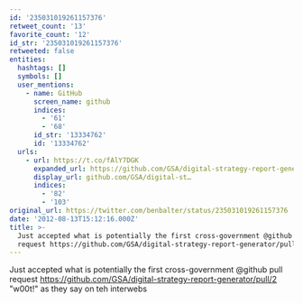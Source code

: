 ```yaml
---
id: '235031019261157376'
retweet_count: '13'
favorite_count: '12'
id_str: '235031019261157376'
retweeted: false
entities:
  hashtags: []
  symbols: []
  user_mentions:
    - name: GitHub
      screen_name: github
      indices:
        - '61'
        - '68'
      id_str: '13334762'
      id: '13334762'
  urls:
    - url: https://t.co/fAlY7DGK
      expanded_url: https://github.com/GSA/digital-strategy-report-generator/pull/2
      display_url: github.com/GSA/digital-st…
      indices:
        - '82'
        - '103'
original_url: https://twitter.com/benbalter/status/235031019261157376
date: '2012-08-13T15:12:16.000Z'
title: >-
  Just accepted what is potentially the first cross-government @github pull
  request https://github.com/GSA/digital-strategy-report-generator/pull/2…
---
```


Just accepted what is potentially the first cross-government @github pull request https://github.com/GSA/digital-strategy-report-generator/pull/2 "w00t!" as they say on teh interwebs